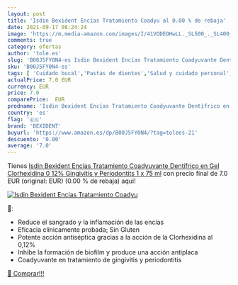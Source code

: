 ```yaml
---
layout: post
title: 'Isdin Bexident Encías Tratamiento Coadyu al 0.00 % de rebaja'
date: 2021-09-17 08:24:24
image: 'https://m.media-amazon.com/images/I/41VODEOHwLL._SL500_._SL400_.jpg'
comments: true
category: ofertas
author: 'tole.es'
slug: 'B00J5FY0N4-es Isdin Bexident Encías Tratamiento Coadyuvante Dentífrico...'
sku: 'B00J5FY0N4-es'
tags: [ 'Cuidado bucal','Pastas de dientes','Salud y cuidado personal','bexident','dentífrico', ]
actualPrice: 7.0 EUR
currency: EUR
price: 7.0
comparePrice:  EUR
prodname: 'Isdin Bexident Encías Tratamiento Coadyuvante Dentífrico en Gel  Clorhexidina 0 12%   Gingivitis y Periodontits 1 x 75 ml'
country: 'es'
flag: '🇪🇸'
brand: 'BEXIDENT'
buyurl: 'https://www.amazon.es/dp/B00J5FY0N4/?tag=tolees-21'
descuento: '0.00'
average: '7.0'
---
```


Tienes [Isdin Bexident Encías Tratamiento Coadyuvante Dentífrico en Gel  Clorhexidina 0 12%   Gingivitis y Periodontits 1 x 75 ml](https://www.amazon.es/dp/B00J5FY0N4/?tag=tolees-21) con precio final de  7.0 EUR (original:  EUR) (0.00 %  de rebaja) aqui!

[![Isdin Bexident Encías Tratamiento Coadyu](https://m.media-amazon.com/images/I/41VODEOHwLL._SL500_._SL400_.jpg)](https://www.amazon.es/dp/B00J5FY0N4/?tag=tolees-21)

🔎:

- Reduce el sangrado y la inflamación de las encías
- Eficacia clínicamente probada; Sin Gluten
- Potente acción antiséptica gracias a la acción de la Clorhexidina al 0,12%
- Inhibe la formación de biofilm y produce una acción antiplaca
- Coadyuvante en tratamiento de gingivitis y periodontitis

[🛒 Comprar!!!](https://www.amazon.es/dp/B00J5FY0N4/?tag=tolees-21)
